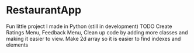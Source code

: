 # RestaurantApp
Fun little project I made in Python (still in development)
TODO
Create Ratings Menu, Feedback Menu, Clean up code by adding more classes and making it easier to view.
Make 2d array so it is easier to find indexes and elements
